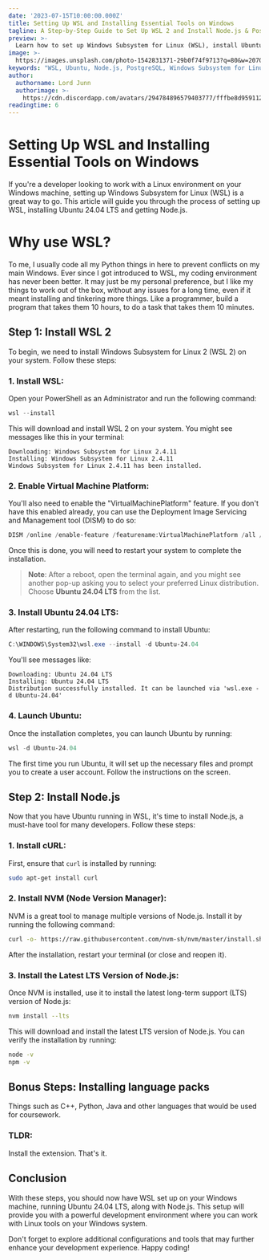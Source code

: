 ```yaml
---
date: '2023-07-15T10:00:00.000Z'
title: Setting Up WSL and Installing Essential Tools on Windows
tagline: A Step-by-Step Guide to Set Up WSL 2 and Install Node.js & PostgreSQL
preview: >-
  Learn how to set up Windows Subsystem for Linux (WSL), install Ubuntu, and get essential development tools like Node.js running on your system.
image: >-
  https://images.unsplash.com/photo-1542831371-29b0f74f9713?q=80&w=2070
keywords: "WSL, Ubuntu, Node.js, PostgreSQL, Windows Subsystem for Linux"
author:
  authorname: Lord Junn
  authorimage: >-
    https://cdn.discordapp.com/avatars/294784896579403777/fffbe8d9591126d66f8a3b57da81e26a.png?size=4096
readingtime: 6
---
```


# Setting Up WSL and Installing Essential Tools on Windows

If you're a developer looking to work with a Linux environment on your Windows machine, setting up Windows Subsystem for Linux (WSL) is a great way to go. 
This article will guide you through the process of setting up WSL, installing Ubuntu 24.04 LTS and getting Node.js.

# Why use WSL?
To me, I usually code all my Python things in here to prevent conflicts on my main Windows. Ever since I got introduced to WSL, my coding environment
has never been better. It may just be my personal preference, but I like my things to work out of the box, without any issues for a long time, even if 
it meant installing and tinkering more things. 
Like a programmer, build a program that takes them 10 hours, to do a task that takes them 10 minutes.

## Step 1: Install WSL 2

To begin, we need to install Windows Subsystem for Linux 2 (WSL 2) on your system. Follow these steps:

### 1. Install WSL:

  Open your PowerShell as an Administrator and run the following command:

  ```powershell
  wsl --install
  ```

  This will download and install WSL 2 on your system. You might see messages like this in your terminal:

  ```
  Downloading: Windows Subsystem for Linux 2.4.11
  Installing: Windows Subsystem for Linux 2.4.11
  Windows Subsystem for Linux 2.4.11 has been installed.
  ```

### 2. Enable Virtual Machine Platform:

  You'll also need to enable the "VirtualMachinePlatform" feature. If you don't have this enabled already, you can use the Deployment Image Servicing and Management tool (DISM) to do so:

  ```powershell
  DISM /online /enable-feature /featurename:VirtualMachinePlatform /all /norestart
  ```

  Once this is done, you will need to restart your system to complete the installation.

  > **Note**: After a reboot, open the terminal again, and you might see another pop-up asking you to select your preferred Linux distribution. Choose **Ubuntu 24.04 LTS** from the list.

### 3. Install Ubuntu 24.04 LTS:

  After restarting, run the following command to install Ubuntu:

  ```powershell
  C:\WINDOWS\System32\wsl.exe --install -d Ubuntu-24.04
  ```

  You'll see messages like:

  ```
  Downloading: Ubuntu 24.04 LTS
  Installing: Ubuntu 24.04 LTS
  Distribution successfully installed. It can be launched via 'wsl.exe -d Ubuntu-24.04'
  ```

### 4. Launch Ubuntu:

  Once the installation completes, you can launch Ubuntu by running:

  ```powershell
  wsl -d Ubuntu-24.04
  ```

  The first time you run Ubuntu, it will set up the necessary files and prompt you to create a user account. Follow the instructions on the screen.

## Step 2: Install Node.js

Now that you have Ubuntu running in WSL, it's time to install Node.js, a must-have tool for many developers. Follow these steps:

### 1. Install cURL:

  First, ensure that `curl` is installed by running:

  ```bash
  sudo apt-get install curl
  ```

### 2. Install NVM (Node Version Manager):

  NVM is a great tool to manage multiple versions of Node.js. Install it by running the following command:

  ```bash
  curl -o- https://raw.githubusercontent.com/nvm-sh/nvm/master/install.sh | bash
  ```

  After the installation, restart your terminal (or close and reopen it).

### 3. Install the Latest LTS Version of Node.js:

  Once NVM is installed, use it to install the latest long-term support (LTS) version of Node.js:

  ```bash
  nvm install --lts
  ```

  This will download and install the latest LTS version of Node.js. You can verify the installation by running:

  ```bash
  node -v
  npm -v
  ```

## Bonus Steps: Installing language packs

Things such as C++, Python, Java and other languages that would be used for coursework.

### TLDR:
Install the extension. That's it.

## Conclusion

With these steps, you should now have WSL set up on your Windows machine, running Ubuntu 24.04 LTS, along with Node.js. This setup will provide you with a powerful development environment where you can work with Linux tools on your Windows system.

Don't forget to explore additional configurations and tools that may further enhance your development experience. Happy coding!

